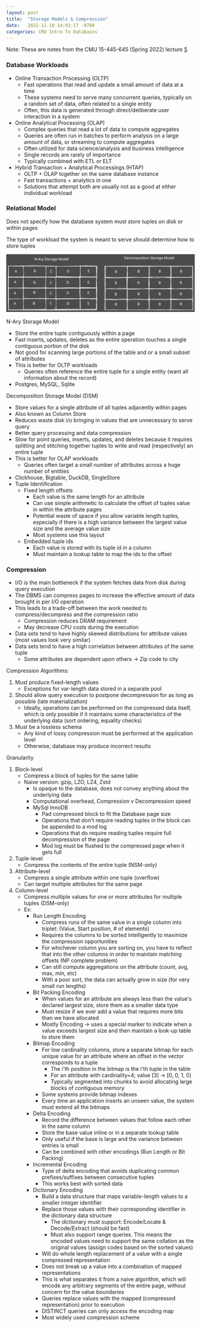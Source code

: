 ```yaml
---
layout: post
title:  "Storage Models & Compression"
date:   2022-11-10 14:01:17 -0700
categories: CMU Intro To Databases
---
```


Note: These are notes from the CMU 15-445-645 (Spring 2022) lecture [5](https://www.youtube.com/watch?v=q4W5r3GR0OU)

### Database Workloads
- Online Transaction Processing (OLTP)
	- Fast operations that read and update a small amount of data at a time
	- These systems need to serve many concurrent queries, typically on a random set of data, often related to a single entity
	- Often, this data is generated through direct/deliberate user interaction in a system
- Online Analytical Processing (OLAP)
	- Complex queries that read a lot of data to compute aggregates
	- Queries are often run in batches to perform analysis on a large amount of data, or streaming to compute aggregates
	- Often utilized for data science/analysis and business intelligence
	- Single records are rarely of importance
	- Typically combined with ETL or ELT
- Hybrid Transaction + Analytical Processings (HTAP)
	- OLTP + OLAP together on the same database instance
	- Fast transactions + analytics in one
	- Solutions that attempt both are usually not as a good at either individual workload

### Relational Model

Does not specify how the database system must store tuples on disk or within pages

The type of workload the system is meant to serve should determine how to store tuples

![Storage Models](/assets/images/Storage%20Models/Storage%20Models%20%26%20Compression%202022-11-12%2011.48.24.excalidraw.svg)

N-Ary Storage Model
- Store the entire tuple contiguously within a page
- Fast inserts, updates, deletes as the entire operation touches a single contiguous portion of the disk
- Not good for scanning large portions of the table and or a small subset of attributes
- This is better for OLTP workloads
	- Queries often reference the entire tuple for a single entity (want all information about the record)
- Postgres, MySQL, Sqlite

Decomposition Storage Model (DSM)
- Store values for a single attribute of all tuples adjacently within pages
- Also known as Column Store
- Reduces waste disk i/o bringing in values that are unnecessary to serve query
- Better query processing and data compression
- Slow for point queries, inserts, updates, and deletes because it requires splitting and stitching together tuples to write and read (respectively) an entire tuple
- This is better for OLAP workloads
	- Queries often target a small number of attributes across a huge number of entities
- Clickhouse, Bigtable, DuckDB, SingleStore
- Tuple Identification
	- Fixed length offsets
		- Each value is the same length for an attribute
		- Can use simple arithmetic to calculate the offset of tuples value in within the attribute pages
		- Potential waste of space if you allow variable length tuples, especially if there is a high variance between the largest value size and the average value size
		- Most systems use this layout
	- Embedded tuple ids
		- Each value is stored with its tuple id in a column
		- Must maintain a lookup table to map the ids to the offset

### Compression

- I/O is the main bottleneck if the system fetches data from disk during query execution
- The DBMS can compress pages to increase the effective amount of data brought in per I/O operation
- This leads to a trade-off between the work needed to compress/decompress and the compression ratio
	- Compression reduces DRAM requirement
	- May decrease CPU costs during the execution
- Data sets tend to have highly skewed distributions for attribute values (most values look very similar)
- Data sets tend to have a high correlation between attributes of the same tuple
	- Some attributes are dependent upon others -> Zip code to city

Compression Algorithms:
1. Must produce fixed-length values
	- Exceptions for var-length data stored in a separate pool
2. Should allow query execution to postpone decompression for as long as possible (late materialization)
	- Ideally, operations can be performed on the compressed data itself, which is only possible if it maintains some characteristics of the underlying data (sort ordering, equality checks)
3. Must be a lossless schema
	- Any kind of lossy compression must be performed at the application level
	- Otherwise, database may produce incorrect results

Granularity
1. Block-level
	-  Compress a block of tuples for the same table
	- Naive version: gzip, LZO, LZ4, Zstd
		- Is opaque to the database, does not convey anything about the underlying data
		- Computational overhead, Compression v Decompression speed
		- MySql InnoDB
			- Pad compressed block to fit the Database page size
			- Operations that don't require reading tuples in the block can be appended to a mod log
			- Operations that do require reading tuples require full decompression of the page
			- Mod log must be flushed to the compressed page when it gets full
1. Tuple-level
	- Compress the contents of the entire tuple (NSM-only)
2. Attribute-level
	- Compress a single attribute within one tuple (overflow)
	- Can target multiple attributes for the same page
3. Column-level
	- Compress multiple values for one or more attributes for multiple tuples (DSM-only)
	- Ex:
		- Run Length Encoding
			- Compress runs of the same value in a single column into triplet: (Value, Start position, # of elements)
			- Requires the columns to be sorted intelligently to maximize the compression opportunities
			- For whichever column you are sorting on, you have to reflect that into the other columns in order to maintain matching offsets (NP complete problem)
			- Can still compute aggregations on the attribute (count, avg, max, min, etc)
			- With a poor sort, the data can actually grow in size (for very small run lengths)
		- Bit Packing Encoding
			- When values for an attribute are always less than the value's declared largest size, store them as a smaller data type
			- Must resize if we ever add a value that requires more bits than we have allocated
			- Mostly Encoding -> uses a special marker to indicate when a value exceeds largest size and then maintain a look-up table to store them
		- Bitmap Encoding
			- For low cardinality columns, store a separate bitmap for each unique value for an attribute where an offset in the vector corresponds to a tuple
				- The i'th position in the bitmap is the i'th tuple in the table
				- For an attribute with cardinality=4;  value \[3\] -> \[0, 0, 1, 0\]
				- Typically segmented into chunks to avoid allocating large blocks of contiguous memory
			- Some systems provide bitmap indexes
			- Every time an application inserts an unseen value, the system must extend all the bitmaps
		- Delta Encoding
			- Record the difference between values that follow each other in the same column
			- Store the base value inline or in a separate lookup table
			- Only useful if the base is large and the variance between entries is small
			- Can be combined with other encodings (Run Length or Bit Packing)
		- Incremental Encoding
			- Type of delta encoding that avoids duplicating common prefixes/suffixes between consecutive tuples
			- This works best with sorted data
		- Dictionary Encoding
			- Build a data structure that maps variable-length values to a smaller integer identifier
			- Replace those values with their corresponding identifier in the dictionary data structure
				- The dictionary must support: Encode/Locate & Decode/Extract (should be fast)
				- Must also support range queries. This means the encoded values need to support the same collation as the original values (assign codes based on the sorted values)
			- Will do whole length replacement of a value with a single compressed representation
			- Does not break up a value into a combination of mapped representations
			- This is what separates it from a naive algorithm, which will encode any arbitrary segments of the entire page, without concern for the value boundaries
			- Queries replace values with the mapped (compressed representation) prior to execution
			- DISTINCT queries can only access the encoding map
			- Most widely used compression scheme

